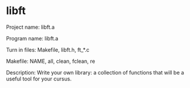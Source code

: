 # libft
Project name: libft.a

Program name: libft.a

Turn in files: Makefile, libft.h, ft_*.c

Makefile: NAME, all, clean, fclean, re

Description: Write your own library: a collection of functions that will be a useful tool for your cursus.
